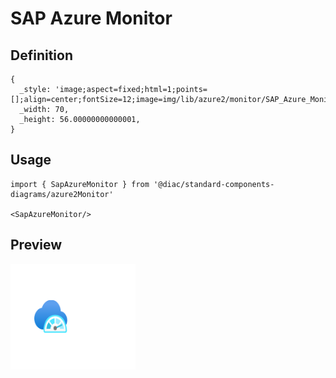 # SAP Azure Monitor

## Definition

```
{
  _style: 'image;aspect=fixed;html=1;points=[];align=center;fontSize=12;image=img/lib/azure2/monitor/SAP_Azure_Monitor.svg;strokeColor=none;',
  _width: 70,
  _height: 56.00000000000001,
}
```

## Usage

```
import { SapAzureMonitor } from '@diac/standard-components-diagrams/azure2Monitor'

<SapAzureMonitor/>
```

## Preview

<img src="./sap-azure-monitor.png" width="200"/>
